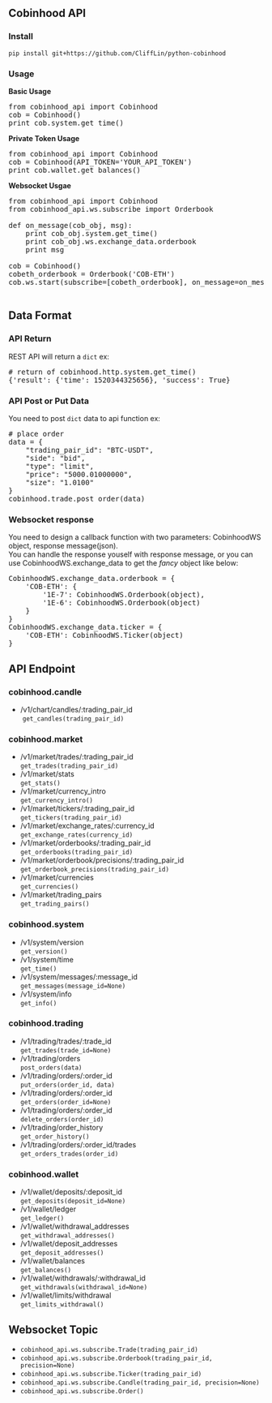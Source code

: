 ## Cobinhood API 
### Install
`pip install git+https://github.com/CliffLin/python-cobinhood`
### Usage
<b>Basic Usage</b>
<pre>
from cobinhood_api import Cobinhood
cob = Cobinhood()
print cob.system.get_time()
</pre>

**Private Token Usage**
<pre>
from cobinhood_api import Cobinhood
cob = Cobinhood(API_TOKEN='YOUR_API_TOKEN')
print cob.wallet.get_balances()
</pre>

**Websocket Usgae**
<pre>
from cobinhood_api import Cobinhood
from cobinhood_api.ws.subscribe import Orderbook

def on_message(cob_obj, msg):
    print cob_obj.system.get_time()
    print cob_obj.ws.exchange_data.orderbook
    print msg

cob = Cobinhood()
cobeth_orderbook = Orderbook('COB-ETH')
cob.ws.start(subscribe=[cobeth_orderbook], on_message=on_message)

</pre>

## Data Format
### API Return
REST API will return a `dict` 
ex: 
<pre>
# return of cobinhood.http.system.get_time()
{'result': {'time': 1520344325656}, 'success': True}
</pre>
### API Post or Put Data
You need to post `dict` data to api function
ex:
<pre>
# place order
data = {
    "trading_pair_id": "BTC-USDT",
    "side": "bid",
    "type": "limit",
    "price": "5000.01000000",
    "size": "1.0100"
}
cobinhood.trade.post_order(data)
</pre>
### Websocket response
You need to design a callback function with two parameters: CobinhoodWS object, response message(json).  
You can handle the response youself with response message, or you can use CobinhoodWS.exchange_data to get the *fancy* object like below:
<pre>
CobinhoodWS.exchange_data.orderbook = {
    'COB-ETH': {
        '1E-7': CobinhoodWS.Orderbook(object),
        '1E-6': CobinhoodWS.Orderbook(object)
    }  
}
CobinhoodWS.exchange_data.ticker = {
    'COB-ETH': CobinhoodWS.Ticker(object)
}
</pre>
## API Endpoint  
### cobinhood.candle
* /v1/chart/candles/:trading_pair_id  
  `get_candles(trading_pair_id)`
### cobinhood.market
* /v1/market/trades/:trading_pair_id  
  `get_trades(trading_pair_id)`
* /v1/market/stats  
  `get_stats()`
* /v1/market/currency_intro  
  `get_currency_intro()`
* /v1/market/tickers/:trading_pair_id  
  `get_tickers(trading_pair_id)`
* /v1/market/exchange_rates/:currency_id  
  `get_exchange_rates(currency_id)`
* /v1/market/orderbooks/:trading_pair_id  
  `get_orderbooks(trading_pair_id)`
* /v1/market/orderbook/precisions/:trading_pair_id  
  `get_orderbook_precisions(trading_pair_id)`
* /v1/market/currencies  
  `get_currencies()`
* /v1/market/trading_pairs  
  `get_trading_pairs()`
### cobinhood.system
* /v1/system/version  
  `get_version()`
* /v1/system/time  
  `get_time()`
* /v1/system/messages/:message_id  
  `get_messages(message_id=None)`
* /v1/system/info  
  `get_info()`
### cobinhood.trading
* /v1/trading/trades/:trade_id  
  `get_trades(trade_id=None)`
* /v1/trading/orders  
  `post_orders(data)`
* /v1/trading/orders/:order_id  
  `put_orders(order_id, data)`
* /v1/trading/orders/:order_id  
  `get_orders(order_id=None)`
* /v1/trading/orders/:order_id  
  `delete_orders(order_id)`
* /v1/trading/order_history  
  `get_order_history()`
* /v1/trading/orders/:order_id/trades  
  `get_orders_trades(order_id)`
### cobinhood.wallet
* /v1/wallet/deposits/:deposit_id  
  `get_deposits(deposit_id=None)`
* /v1/wallet/ledger  
  `get_ledger()`
* /v1/wallet/withdrawal_addresses  
  `get_withdrawal_addresses()`
* /v1/wallet/deposit_addresses  
  `get_deposit_addresses()`
* /v1/wallet/balances  
  `get_balances()`
* /v1/wallet/withdrawals/:withdrawal_id  
  `get_withdrawals(withdrawal_id=None)`
* /v1/wallet/limits/withdrawal  
  `get_limits_withdrawal()`
## Websocket Topic
* `cobinhood_api.ws.subscribe.Trade(trading_pair_id)`
* `cobinhood_api.ws.subscribe.Orderbook(trading_pair_id, precision=None)`
* `cobinhood_api.ws.subscribe.Ticker(trading_pair_id)`
* `cobinhood_api.ws.subscribe.Candle(trading_pair_id, precision=None)`
* `cobinhood_api.ws.subscribe.Order()`
